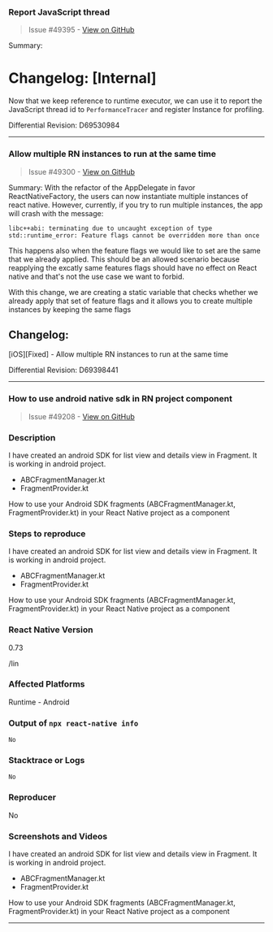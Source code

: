 
### Report JavaScript thread

> Issue #49395 - [View on GitHub](https://github.com/facebook/react-native/pull/49395)

Summary:

# Changelog: [Internal]

Now that we keep reference to runtime executor, we can use it to report the JavaScript thread id to `PerformanceTracer` and register Instance for profiling.

Differential Revision: D69530984

---

### Allow multiple RN instances to run at the same time

> Issue #49300 - [View on GitHub](https://github.com/facebook/react-native/pull/49300)

Summary:
With the refactor of the AppDelegate in favor ReactNativeFactory, the users can now instantiate multiple instances of react native.
However, currently, if you try to run multiple instances, the app will crash with the message:

`libc++abi: terminating due to uncaught exception of type std::runtime_error: Feature flags cannot be overridden more than once`

This happens also when the feature flags we would like to set are the same that we already applied. This should be an allowed scenario because reapplying the excatly same features flags should have no effect on React native and that's not the use case we want to forbid.

With this change, we are creating a static variable that checks whether we already apply that set of feature flags and it allows you to create multiple instances by keeping the same flags

## Changelog:

[iOS][Fixed] - Allow multiple RN instances to run at the same time

Differential Revision: D69398441

---

### How to use android native sdk in RN project component

> Issue #49208 - [View on GitHub](https://github.com/facebook/react-native/issues/49208)

### Description

I have created an android SDK for list view and details view in Fragment. It is working in android project.

- ABCFragmentManager.kt
- FragmentProvider.kt

How to use your Android SDK fragments (ABCFragmentManager.kt, FragmentProvider.kt) in your React Native project as a component

### Steps to reproduce

I have created an android SDK for list view and details view in Fragment. It is working in android project.

- ABCFragmentManager.kt
- FragmentProvider.kt

How to use your Android SDK fragments (ABCFragmentManager.kt, FragmentProvider.kt) in your React Native project as a component

### React Native Version

0.73

/lin

### Affected Platforms

Runtime - Android

### Output of `npx react-native info`

`No`

### Stacktrace or Logs

`No`

### Reproducer

No

### Screenshots and Videos

I have created an android SDK for list view and details view in Fragment. It is working in android project.

- ABCFragmentManager.kt
- FragmentProvider.kt

How to use your Android SDK fragments (ABCFragmentManager.kt, FragmentProvider.kt) in your React Native project as a component

---